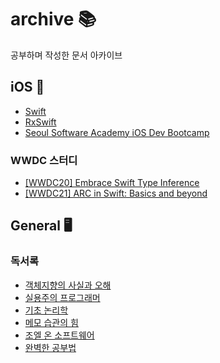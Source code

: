 # archive 📚
공부하며 작성한 문서 아카이브 
## iOS 🍎
- [Swift](https://marsh-flavor-e1c.notion.site/Swift-ca78480ec0934dd7ae2553cab74e32e9)
- [RxSwift](https://marsh-flavor-e1c.notion.site/RXSwift-29455410f754415a99dc5d85537a9385)
- [Seoul Software Academy iOS Dev Bootcamp](https://github.com/Woozzang/ssac-bless-me)
### WWDC 스터디
- [[WWDC20] Embrace Swift Type Inference](https://woozzang.tistory.com/187)
- [[WWDC21] ARC in Swift: Basics and beyond](https://woozzang.tistory.com/186)
## General 🖥
### 독서록
- [객체지향의 사실과 오해](https://www.notion.so/99cfa573525e443199eac730d8c1c69f)
- [실용주의 프로그래머](https://www.notion.so/8ee1da1f23e24487b56a999381613ce6)
- [기초 논리학](https://www.notion.so/b3302f542c60425494f857c070c51b05)
- [메모 습관의 힘](https://www.notion.so/b8aef76b1bc7459889357f20b21f90b7)
- [조엘 온 소프트웨어](https://www.notion.so/cad5c42c5360401baf46fbce57e12c94)
- [완벽한 공부법](https://www.notion.so/42dcd352ac84464892df313820daecc8)
